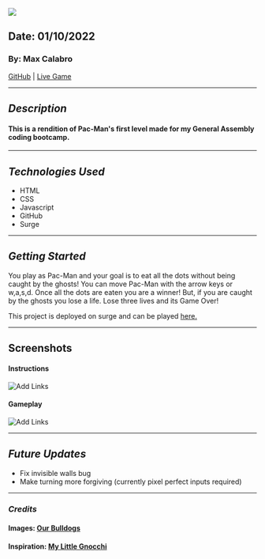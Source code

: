 ![](https://i.imgur.com/V9vKuw0.png)

## Date: 01/10/2022

### By: Max Calabro

[GitHub](https://github.com/max-calabro) | [Live Game](https://max-pac-mini.surge.sh/index.html)

---

## **_Description_**

#### This is a rendition of Pac-Man's first level made for my General Assembly coding bootcamp.

---

## **_Technologies Used_**

- HTML
- CSS
- Javascript
- GitHub
- Surge

---

## **_Getting Started_**

You play as Pac-Man and your goal is to eat all the dots without being caught by the ghosts! You can move Pac-Man with the arrow keys or w,a,s,d. Once all the dots are eaten you are a winner! But, if you are caught by the ghosts you lose a life. Lose three lives and its Game Over!

This project is deployed on surge and can be played [here.](https://max-pac-mini.surge.sh/index.html)

---

## **Screenshots**

#### **Instructions**

![Add Links](https://i.imgur.com/pJDyV1Q.png)

#### **Gameplay**

![Add Links](https://i.imgur.com/3ixKMjI.png)

---

## **_Future Updates_**

- Fix invisible walls bug
- Make turning more forgiving (currently pixel perfect inputs required)

---

### **_Credits_**

#### Images: [Our Bulldogs](https://imgur.com/user/OurBulldogs)

#### Inspiration: [My Little Gnocchi](https://www.instagram.com/my_little_gnocchi/?hl=en)
